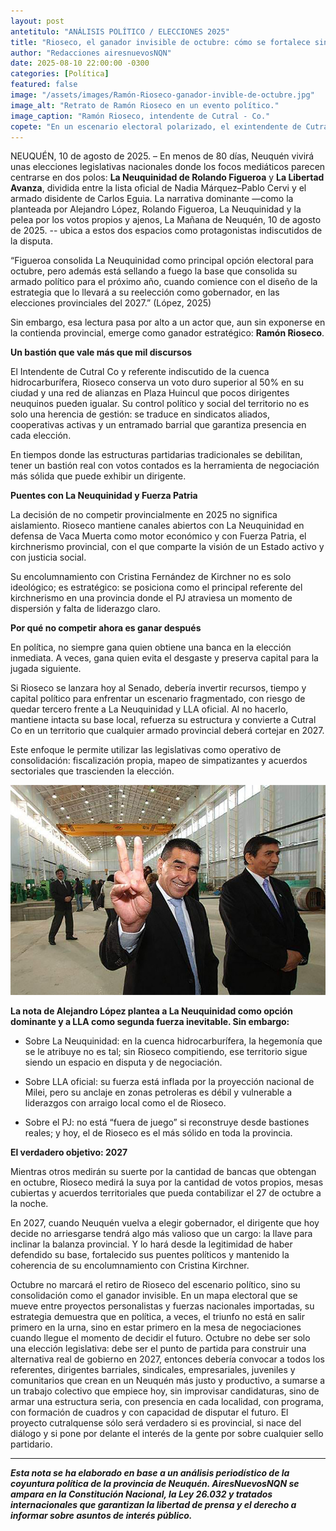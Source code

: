 ```yaml
---
layout: post
antetitulo: "ANÁLISIS POLÍTICO / ELECCIONES 2025"
title: "Rioseco, el ganador invisible de octubre: cómo se fortalece sin arriesgar la base"
author: "Redacciones airesnuevosNQN"
date: 2025-08-10 22:00:00 -0300
categories: [Política]
featured: false
image: "/assets/images/Ramón-Rioseco-ganador-invible-de-octubre.jpg"
image_alt: "Retrato de Ramón Rioseco en un evento político."
image_caption: "Ramón Rioseco, intendente de Cutral - Co."
copete: "En un escenario electoral polarizado, el exintendente de Cutral Co, Ramón Rioseco, se fortalece como un actor clave al evitar el desgaste de la contienda de 2025 y consolidar su base política para la elección a gobernador de 2027."
---
```


NEUQUÉN, 10 de agosto de 2025. – En menos de 80 días, Neuquén vivirá unas elecciones legislativas nacionales donde los focos mediáticos parecen centrarse en dos polos: **La Neuquinidad de Rolando Figueroa** y **La Libertad Avanza**, dividida entre la lista oficial de Nadia Márquez–Pablo Cervi y el armado disidente de Carlos Eguia. La narrativa dominante —como la planteada por Alejandro López, Rolando Figueroa, La Neuquinidad y la pelea por los votos propios y ajenos, La Mañana de Neuquén, 10 de agosto de 2025. -- ubica a estos dos espacios como protagonistas indiscutidos de la disputa.

“Figueroa consolida La Neuquinidad como principal opción electoral para octubre, pero además está sellando a fuego la base que consolida su armado político para el próximo año, cuando comience con el diseño de la estrategia que lo llevará a su reelección como gobernador, en las elecciones provinciales del 2027.” (López, 2025)

Sin embargo, esa lectura pasa por alto a un actor que, aun sin exponerse en la contienda provincial, emerge como ganador estratégico: **Ramón Rioseco**.

**Un bastión que vale más que mil discursos**

El Intendente de Cutral Co y referente indiscutido de la cuenca hidrocarburífera, Rioseco conserva un voto duro superior al 50% en su ciudad y una red de alianzas en Plaza Huincul que pocos dirigentes neuquinos pueden igualar. Su control político y social del territorio no es solo una herencia de gestión: se traduce en sindicatos aliados, cooperativas activas y un entramado barrial que garantiza presencia en cada elección.

En tiempos donde las estructuras partidarias tradicionales se debilitan, tener un bastión real con votos contados es la herramienta de negociación más sólida que puede exhibir un dirigente.

**Puentes con La Neuquinidad y Fuerza Patria**

La decisión de no competir provincialmente en 2025 no significa aislamiento. Rioseco mantiene canales abiertos con La Neuquinidad en defensa de Vaca Muerta como motor económico y con Fuerza Patria, el kirchnerismo provincial, con el que comparte la visión de un Estado activo y con justicia social.

Su encolumnamiento con Cristina Fernández de Kirchner no es solo ideológico; es estratégico: se posiciona como el principal referente del kirchnerismo en una provincia donde el PJ atraviesa un momento de dispersión y falta de liderazgo claro.

**Por qué no competir ahora es ganar después**

En política, no siempre gana quien obtiene una banca en la elección inmediata. A veces, gana quien evita el desgaste y preserva capital para la jugada siguiente.

Si Rioseco se lanzara hoy al Senado, debería invertir recursos, tiempo y capital político para enfrentar un escenario fragmentado, con riesgo de quedar tercero frente a La Neuquinidad y LLA oficial. Al no hacerlo, mantiene intacta su base local, refuerza su estructura y convierte a Cutral Co en un territorio que cualquier armado provincial deberá cortejar en 2027.

Este enfoque le permite utilizar las legislativas como operativo de consolidación: fiscalización propia, mapeo de simpatizantes y acuerdos sectoriales que trascienden la elección.

![](/assets/images/ramonrioseco.jpg)

**La nota de Alejandro López plantea a La Neuquinidad como opción dominante y a LLA como segunda fuerza inevitable. Sin embargo:**

* Sobre La Neuquinidad: en la cuenca hidrocarburífera, la hegemonía que se le atribuye no es tal; sin Rioseco compitiendo, ese territorio sigue siendo un espacio en disputa y de negociación.
  
* Sobre LLA oficial: su fuerza está inflada por la proyección nacional de Milei, pero su anclaje en zonas petroleras es débil y vulnerable a liderazgos con arraigo local como el de Rioseco.
  
* Sobre el PJ: no está “fuera de juego” si reconstruye desde bastiones reales; y hoy, el de Rioseco es el más sólido en toda la provincia.

**El verdadero objetivo: 2027**

Mientras otros medirán su suerte por la cantidad de bancas que obtengan en octubre, Rioseco medirá la suya por la cantidad de votos propios, mesas cubiertas y acuerdos territoriales que pueda contabilizar el 27 de octubre a la noche.

En 2027, cuando Neuquén vuelva a elegir gobernador, el dirigente que hoy decide no arriesgarse tendrá algo más valioso que un cargo: la llave para inclinar la balanza provincial. Y lo hará desde la legitimidad de haber defendido su base, fortalecido sus puentes políticos y mantenido la coherencia de su encolumnamiento con Cristina Kirchner.

Octubre no marcará el retiro de Rioseco del escenario político, sino su consolidación como el ganador invisible. En un mapa electoral que se mueve entre proyectos personalistas y fuerzas nacionales importadas, su estrategia demuestra que en política, a veces, el triunfo no está en salir primero en la urna, sino en estar primero en la mesa de negociaciones cuando llegue el momento de decidir el futuro.
Octubre no debe ser solo una elección legislativa: debe ser el punto de partida para construir una alternativa real de gobierno en 2027, entonces debería convocar a todos los referentes, dirigentes barriales, sindicales, empresariales, juveniles y comunitarios que crean en un Neuquén más justo y productivo, a sumarse a un trabajo colectivo que empiece hoy, sin improvisar candidaturas, sino de armar una estructura seria, con presencia en cada localidad, con programa, con formación de cuadros y con capacidad de disputar el futuro. 
El proyecto cutralquense sólo será verdadero si es provincial, si nace del diálogo y si pone por delante el interés de la gente por sobre cualquier sello partidario.

---

***Esta nota se ha elaborado en base a un análisis periodístico de la coyuntura política de la provincia de Neuquén. AiresNuevosNQN se ampara en la Constitución Nacional, la Ley 26.032 y tratados internacionales que garantizan la libertad de prensa y el derecho a informar sobre asuntos de interés público.***